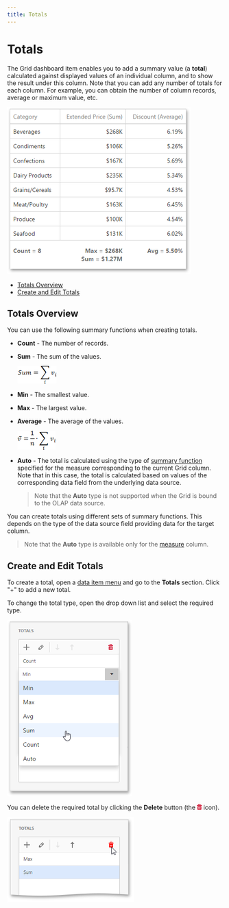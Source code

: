 ```yaml
---
title: Totals
---
```

# Totals
The Grid dashboard item enables you to add a summary value (a **total**) calculated against displayed values of an individual column, and to show the result under this column. Note that you can add any number of totals for each column. For example, you can obtain the number of column records, average or maximum value, etc.

![wdd-grid-totals](../../../../images/Img125280.png)
* [Totals Overview](#overview)
* [Create and Edit Totals](#create)

## <a name="overview"/>Totals Overview
You can use the following summary functions when creating totals.
* **Count** - The number of records.
* **Sum** - The sum of the values. 
	
	![func_sum](../../../../images/Img4460.png)
* **Min** - The smallest value.
* **Max** - The largest value.
* **Average** - The average of the values.
	
	![func_average](../../../../images/Img4457.png)
* **Auto** - 
	The total is calculated using the type of [summary function](../../../../../dashboard-for-web/articles/web-dashboard-designer-mode/data-shaping/summarization.md) specified for the measure corresponding to the current Grid column. Note that in this case, the total is calculated based on values of the corresponding data field from the underlying data source. 
	
	> Note that the **Auto** type is not supported when the Grid is bound to the OLAP data source.

You can create totals using different sets of summary functions. This depends on the type of the data source field providing data for the target column.

> Note that the **Auto** type is available only for the [measure](../../../../../dashboard-for-web/articles/web-dashboard-designer-mode/designing-dashboard-items/grid/columns.md) column.

## <a name="create"/>Create and Edit Totals
To create a total, open a [data item menu](../../../../../dashboard-for-web/articles/web-dashboard-designer-mode/ui-elements/data-item-menu.md) and go to the **Totals** section. Click "+" to add a new total.

To change the total type, open the drop down list and select the required type.

![wdd-grid-totals-change-total-type](../../../../images/Img125281.png)

You can delete the required total by clicking the **Delete** button (the ![wdd-icon-delete-big](../../../../images/Img126104.png) icon).

![wdd-grid-delete-totals](../../../../images/Img125282.png)